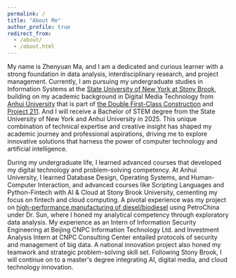 ```yaml
---
permalink: /
title: "About Me"
author_profile: true
redirect_from: 
  - /about/
  - /about.html
---
```


My name is Zhenyuan Ma, and I am a dedicated and curious learner with a strong foundation in data analysis, interdisciplinary research, and project management. Currently, I am pursuing my undergraduate studies in Information Systems at the [State University of New York at Stony Brook](https://stonybrook.edu/), building on my academic background in Digital Media Technology from [Anhui University](https://en.ahu.edu.cn/) that is part of [the Double First-Class Construction](https://www.mdpi.com/2071-1050/15/8/6378) and [Project 211](https://korea.lxgz.org.cn/korea/zls/xmgc/2009011510231092072/index.html). And I will receive a Bachelor of STEM degree from the State University of New York and Anhui University in 2025. This unique combination of technical expertise and creative insight has shaped my academic journey and professional aspirations, driving me to explore innovative solutions that harness the power of computer technology and artificial intelligence.

During my undergraduate life, I learned advanced courses that developed my digital technology and problem-solving competency. At Anhui University, I learned Database Design, Operating Systems, and Human-Computer Interaction, and advanced courses like Scripting Languages and Python-Fintech with AI & Cloud at Stony Brook University, cementing my focus on fintech and cloud computing. A pivotal experience was my project on [high-performance manufacturing of diesel/biodiesel](https://doi.org/10.1080/10916466.2019.1594284) using PetroChina under Dr. Sun, where I honed my analytical competency through exploratory data analysis. My experience as an Intern of Information Security Engineering at Beijing CNPC Information Technology Ltd. and Investment Analysis Intern at CNPC Consulting Center entailed protocols of security and management of big data. A national innovation project also honed my teamwork and strategic problem-solving skill set. Following Stony Brook, I will continue on to a master's degree integrating AI, digital media, and cloud technology innovation.
